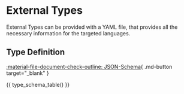 # External Types

External Types can be provided with a YAML file, that provides all the necessary information for the targeted languages.


## Type Definition

[:material-file-document-check-outline: JSON-Schema](/json-schema/type_definition_schema.json){ .md-button target="_blank" }

{{ type_schema_table() }}
